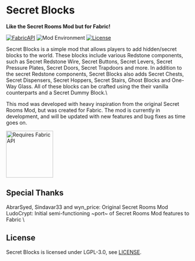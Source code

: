 # Secret Blocks
**Like the Secret Rooms Mod but for Fabric!**

[![FabricAPI](https://img.shields.io/static/v1?label=modloader&message=fabric&color=brightgreen)](https://www.curseforge.com/minecraft/mc-mods/fabric-api)
![Mod Environment](https://img.shields.io/static/v1?label=environment&message=client%2Fserver&color=yellow)
[![License](https://img.shields.io/static/v1?label=licence&message=LGPL-3.0&color=blue)](./LICENSE)

Secret Blocks is a simple mod that allows players to add hidden/secret blocks to the world.  These blocks include various 
Redstone components, such as Secret Redstone Wire, Secret Buttons, Secret Levers, Secret Pressure Plates, Secret Doors, Secret Trapdoors 
and more.  In addition to the secret Redstone components, Secret Blocks also adds Secret Chests, Secret Dispensers, Secret Hoppers, 
Secret Stairs, Ghost Blocks and One-Way Glass. All of these blocks can be crafted using the their vanilla counterparts and a Secret Dummy Block.\

This mod was developed with heavy inspiration from the original Secret Rooms Mod, but was created for Fabric.  The mod is currently in development, and 
will be updated with new features and bug fixes as time goes on.

[<img alt="Requires Fabric API" src="https://i.imgur.com/Ol1Tcf8.png" width="128"/>](https://www.curseforge.com/minecraft/mc-mods/fabric-api)

## Special Thanks
AbrarSyed, Sindavar33 and wyn_price: Original Secret Rooms Mod \
LudoCrypt: Initial semi-functioning ~port~ of Secret Rooms Mod features to Fabric \

## License
Secret Blocks is licensed under LGPL-3.0, see [LICENSE](./LICENSE).

